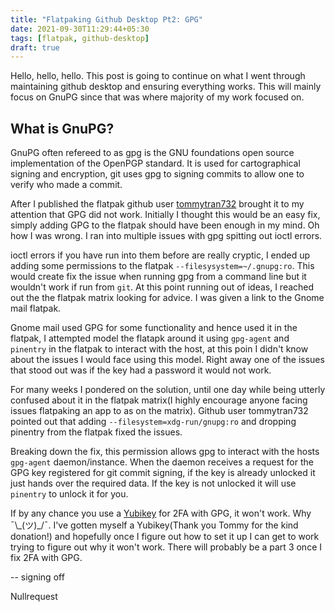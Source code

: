 ```yaml
---
title: "Flatpaking Github Desktop Pt2: GPG"
date: 2021-09-30T11:29:44+05:30
tags: [flatpak, github-desktop]
draft: true
---
```


Hello, hello, hello. This post is going to continue on what I went through maintaining github desktop and ensuring everything works. This will mainly focus on GnuPG since that was where majority of my work focused on.

## What is GnuPG?

GnuPG often refereed to as gpg is the GNU foundations open source implementation of the OpenPGP standard. It is used for cartographical signing and encryption, git uses gpg to signing commits to allow one to verify who made a commit.

After I published the flatpak github user [tommytran732](https://github.com/tommytran732) brought it to my attention that GPG did not work. Initially I thought this would be an easy fix, simply adding GPG to the flatpak should have been enough in my mind. Oh how I was wrong. I ran into multiple issues with gpg spitting out ioctl errors. 

ioctl errors if you have run into them before are really cryptic, I ended up adding some permissions to the flatpak  `--filesysystem=~/.gnupg:ro`. This would create fix the issue when running gpg from a command line but it wouldn't work if run from `git`. At this point running out of ideas, I reached out the the flatpak matrix looking for advice. I was given a link to the Gnome mail flatpak.

Gnome mail used GPG for some functionality and hence used it in the flatpak, I attempted model the flatapk around it using `gpg-agent` and `pinentry` in the flatpak to interact with the host, at this poin I didn't know about the issues I would face using this model. Right away one of the issues that stood out was if the key had a password it would not work. 

For many weeks I pondered on the solution, until one day while being utterly confused about it in the flatpak matrix(I highly encourage anyone facing issues flatpaking an app to as on the matrix). Github user tommytran732 pointed out that adding `--filesystem=xdg-run/gnupg:ro` and dropping pinentry from the flatpak fixed the issues.

Breaking down the fix, this permission allows gpg to interact with the hosts `gpg-agent` daemon/instance. When the daemon receives a request for the GPG key registered for git commit signing, if the key is already unlocked it just hands over the required data. If the key is not unlocked it will use `pinentry` to unlock it for you.

If by any chance you use a [Yubikey](https://www.yubico.com/) for 2FA with GPG, it won't work. Why ¯\\\_(ツ)_/¯. I've gotten myself a Yubikey(Thank you Tommy for the kind donation!) and hopefully once I figure out how to set it up I can get to work trying to figure out why it won't work. There will probably be a part 3 once I fix 2FA with GPG.

-- signing off

Nullrequest